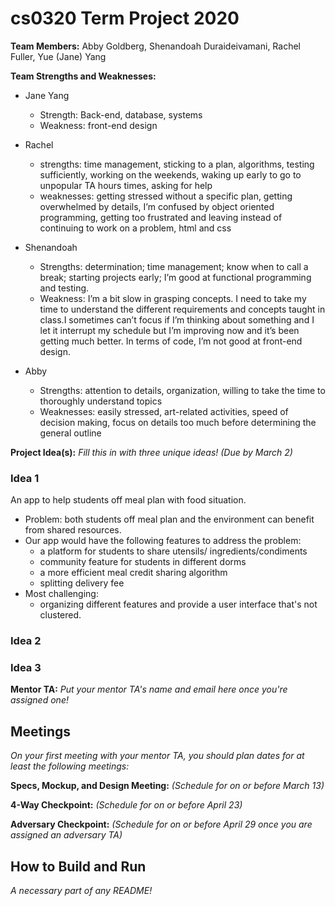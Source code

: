 # cs0320 Term Project 2020

**Team Members:** Abby Goldberg, Shenandoah Duraideivamani, Rachel Fuller, Yue (Jane) Yang

**Team Strengths and Weaknesses:**

- Jane Yang

  - Strength: Back-end, database, systems
  - Weakness: front-end design

- Rachel

  - strengths: time management, sticking to a plan, algorithms, testing sufficiently, working on the weekends, waking up early to go to unpopular TA hours times, asking for help
  - weaknesses: getting stressed without a specific plan, getting overwhelmed by details, I’m confused by object oriented programming, getting too frustrated and leaving instead of continuing to work on a problem, html and css

- Shenandoah

  - Strengths: determination; time management; know when to call a break; starting projects early; I’m good at functional programming and testing.
  - Weakness: I’m a bit slow in grasping concepts. I need to take my time to understand the different requirements and concepts taught in class.I sometimes can’t focus if I’m thinking about something and I let it interrupt my schedule but I’m improving now and it’s been getting much better. In terms of code, I’m not good at front-end design.

- Abby
  - Strengths: attention to details, organization, willing to take the time to thoroughly understand topics
  - Weaknesses: easily stressed, art-related activities, speed of decision making, focus on details too much before determining the general outline

**Project Idea(s):** _Fill this in with three unique ideas! (Due by March 2)_

### Idea 1

An app to help students off meal plan with food situation.

- Problem: both students off meal plan and the environment can benefit from shared resources.
- Our app would have the following features to address the problem:
  - a platform for students to share utensils/ ingredients/condiments
  - community feature for students in different dorms
  - a more efficient meal credit sharing algorithm
  - splitting delivery fee
- Most challenging:
  - organizing different features and provide a user interface that's not clustered.

### Idea 2

### Idea 3

**Mentor TA:** _Put your mentor TA's name and email here once you're assigned one!_

## Meetings

_On your first meeting with your mentor TA, you should plan dates for at least the following meetings:_

**Specs, Mockup, and Design Meeting:** _(Schedule for on or before March 13)_

**4-Way Checkpoint:** _(Schedule for on or before April 23)_

**Adversary Checkpoint:** _(Schedule for on or before April 29 once you are assigned an adversary TA)_

## How to Build and Run

_A necessary part of any README!_
